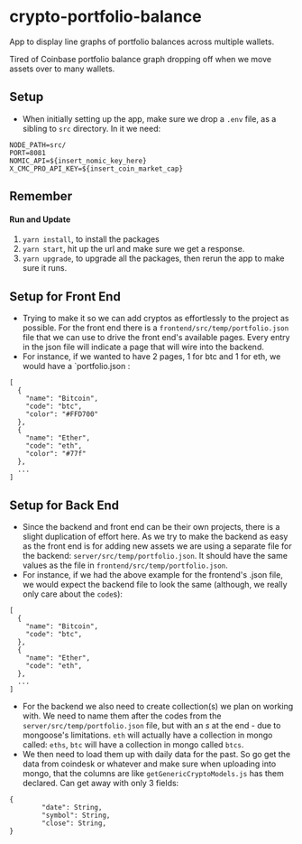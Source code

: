 # crypto-portfolio-balance
App to display line graphs of portfolio balances across multiple wallets. 

Tired of Coinbase portfolio balance graph dropping off when we move assets over to 
many wallets. 

## Setup
* When initially setting up the app, make sure we drop a `.env` file, as a sibling to `src` directory. In it we need:
```
NODE_PATH=src/
PORT=8081
NOMIC_API=${insert_nomic_key_here}
X_CMC_PRO_API_KEY=${insert_coin_market_cap}
```

## Remember
#### Run and Update
1. `yarn install`, to install the packages
1. `yarn start`, hit up the url and make sure we get a response.
1. `yarn upgrade`, to upgrade all the packages, then rerun the app to make sure it runs.

## Setup for Front End
* Trying to make it so we can add cryptos as effortlessly to the project as possible. For the front end there is a `frontend/src/temp/portfolio.json` file that we can use to drive the front end's available pages. Every entry in the json file will indicate a page that will wire into the backend. 
* For instance, if we wanted to have 2 pages, 1 for btc and 1 for eth, we would have a `portfolio.json :
```
[
  {
    "name": "Bitcoin",
    "code": "btc",
    "color": "#FFD700"
  },
  {
    "name": "Ether",
    "code": "eth",
    "color": "#77f"
  },
  ...
]
```
## Setup for Back End
* Since the backend and front end can be their own projects, there is a slight duplication of effort here. As we try to make the backend as easy as the front end is for adding new assets we are using a separate file for the backend: `server/src/temp/portfolio.json`. It should have the same values as the file in `frontend/src/temp/portfolio.json`. 
* For instance, if we had the above example for the frontend's .json file, we would expect the backend file to look the same (although, we really only care about the `code`s): 
```
[
  {
    "name": "Bitcoin",
    "code": "btc",
  },
  {
    "name": "Ether",
    "code": "eth",
  },
  ...
]
```
* For the backend we also need to create collection(s) we plan on working with. We need to name them after the codes from the `server/src/temp/portfolio.json` file, but with an *s* at the end - due to mongoose's limitations. `eth` will actually have a collection in mongo called: `eths`, `btc` will have a collection in mongo called `btcs`.
* We then need to load them up with daily data for the past. So go get the data from coindesk or whatever and make sure when uploading into mongo, that the columns are like `getGenericCryptoModels.js` has them declared. Can get away with only 3 fields:
```
{
        "date": String,
        "symbol": String,
        "close": String,
}
```